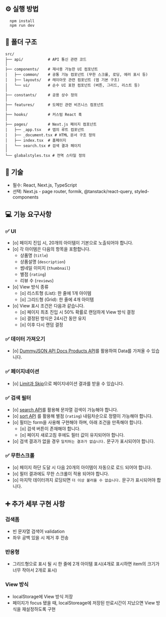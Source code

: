 ## ⚙️ 실행 방법
```
  npm install
  npm run dev
```

## 📁 폴더 구조
```
src/
├── api/           # API 통신 관련 코드
│
├── components/    # 재사용 가능한 UI 컴포넌트
│   ├── common/    # 공통 기능 컴포넌트 (무한 스크롤, 로딩, 에러 표시 등)
│   ├── layouts/   # 레이아웃 관련 컴포넌트 (앱 기본 구조)
│   └── ui/        # 순수 UI 표현 컴포넌트 (버튼, 그리드, 리스트 등)
│
├── constants/     # 공용 상수 정의
│
├── features/      # 도메인 관련 비즈니스 컴포넌트
│
├── hooks/         # 커스텀 React 훅
│
├── pages/         # Next.js 페이지 컴포넌트
│   ├── _app.tsx   # 앱의 루트 컴포넌트
│   ├── _document.tsx # HTML 문서 구조 정의
│   ├── index.tsx  # 홈페이지
│   └── search.tsx # 검색 결과 페이지
│
└── globalstyles.tsx # 전역 스타일 정의
```

## 🧪 기술
- 필수: React, Next.js, TypeScript
- 선택: Next.js - page router, formik, @tanstack/react-query, styled-components

## 💻 기능 요구사항
### ✅ UI
- [o] 페이지 진입 시, 20개의 아이템이 기본으로 노출되어야 합니다.
- [o] 각 아이템은 다음의 항목을 포함합니다.
  - 상품명 (`title`)
  - 상품설명 (`description`)
  - 썸네일 이미지 (`thumbnail`)
  - 별점 (`rating`)
  - 리뷰 수 (`reviews`)
- [o] View 방식 종류
  - [o] 리스트형 (List): 한 줄에 1개 아이템
  - [o] 그리드형 (Grid): 한 줄에 4개 아이템
- [o] View 표시 조건은 다음과 같습니다.
  - [o] 페이지 최초 진입 시 50% 확률로 랜덤하게 View 방식 결정
  - [o] 결정된 방식은 24시간 동안 유지
  - [o] 이후 다시 랜덤 결정

### ✅ 데이터 가져오기
- [o] [DummyJSON API Docs Products API](https://dummyjson.com/docs/products#products-all)를 활용하여 Data를 가져올 수 있습니다.

### ✅ 페이지네이션
- [o] [Limit과 Skip](https://dummyjson.com/docs/products#products-limit_skip)으로 페이지네이션 결과를 받을 수 있습니다.

### ✅ 검색 필터
- [o] [search API](https://dummyjson.com/docs/products#products-search)를 활용해 문자열 검색이 가능해야 합니다.
- [o] [sort API](https://dummyjson.com/docs/products#products-sort) 를 활용해 별점 (`rating`) 내림차순으로 정렬이 가능해야 합니다.
- [o] 필터는 form을 사용해 구현해야 하며, 아래 조건을 만족해야 합니다.
  -  [o] 검색 버튼이 존재해야 합니다.
  -  [o] 페이지 새로고침 후에도 필터 값이 유지되어야 합니다.
- [o] 검색 결과가 없을 경우 `일치하는 결과가 없습니다.` 문구가 표시되어야 합니다.

### ✅ 무한스크롤
- [o] 페이지 하단 도달 시 다음 20개의 아이템이 자동으로 로드 되어야 합니다.
- [o] 필터 결과에도 무한 스크롤이 적용 되어야 합니다.
- [o] 마지막 데이터까지 로딩되면 `더 이상 불러올 수 없습니다.` 문구가 표시되어야 합니다.

## ➕ 추가 세부 구현 사항
###  검색폼
- 빈 문자열 검색어 validation
- 좌우 공백 있을 시 제거 후 전송

### 반응형
- 그리드형으로 표시 될 시 한 줄에 2개 아이템 표시(4개로 표시하면 item의 크기가 너무 작아서 2개로 표시)

### View 방식
  - localStorage에 View 방식 저장
  - 페이지가 focus 됐을 때, localStoreage에 저장된 만료시간이 지났으면 View 방식을 재설정하도록 구현
